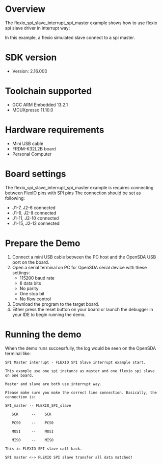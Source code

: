 Overview
========
The flexio_spi_slave_interrupt_spi_master example shows how to use flexio spi slave driver in interrupt way:

In this example, a flexio simulated slave connect to a spi master.

SDK version
===========
- Version: 2.16.000

Toolchain supported
===================
- GCC ARM Embedded  13.2.1
- MCUXpresso  11.10.0

Hardware requirements
=====================
- Mini USB cable
- FRDM-K32L2B board
- Personal Computer

Board settings
==============
The flexio_spi_slave_interrupt_spi_master example is requires connecting between FlexIO pins with SPI pins
The connection should be set as following:
- J1-7, J2-6 connected
- J1-9, J2-8 connected
- J1-11, J2-10 connected
- J1-15, J2-12 connected

Prepare the Demo
================
1.  Connect a mini USB cable between the PC host and the OpenSDA USB port on the board.
2.  Open a serial terminal on PC for OpenSDA serial device with these settings:
    - 115200 baud rate
    - 8 data bits
    - No parity
    - One stop bit
    - No flow control
3.  Download the program to the target board.
4.  Either press the reset button on your board or launch the debugger in your IDE to begin running the demo.

Running the demo
================
When the demo runs successfully, the log would be seen on the OpenSDA terminal like:

~~~~~~~~~~~~~~~~~~~~~
SPI Master interrupt - FLEXIO SPI Slave interrupt example start.

This example use one spi instance as master and one flexio spi slave on one board.

Master and slave are both use interrupt way.

Please make sure you make the correct line connection. Basically, the connection is:

SPI_master -- FLEXIO_SPI_slave

   SCK      --    SCK

   PCS0     --    PCS0

   MOSI     --    MOSI

   MISO     --    MISO

This is FLEXIO SPI slave call back.

SPI master <-> FLEXIO SPI slave transfer all data matched!
~~~~~~~~~~~~~~~~~~~~~
